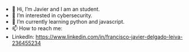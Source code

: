 - 👋 Hi, I’m Javier and I am an student.
- 👀 I’m interested in cybersecurity.
- 🌱 I’m currently learning python and javascript.
- 📫 How to reach me:
- LinkedIn: https://www.linkedin.com/in/francisco-javier-delgado-leiva-236455234


<!---
put0cordob3/put0cordob3 is a ✨ special ✨ repository because its `README.md` (this file) appears on your GitHub profile.
You can click the Preview link to take a look at your changes.
--->
